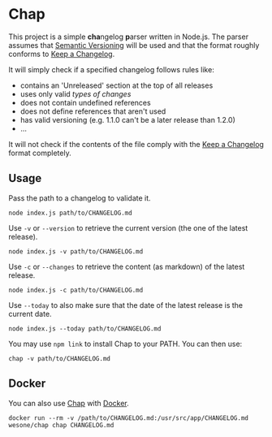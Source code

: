 # Chap

This project is a simple **cha**ngelog **p**arser written in Node.js. The parser assumes that [Semantic Versioning](https://semver.org/spec/v2.0.0.html) will be used and that the format roughly conforms to [Keep a Changelog](https://keepachangelog.com/).

It will simply check if a specified changelog follows rules like:
+ contains an 'Unreleased' section at the top of all releases
+ uses only valid *types of changes*
+ does not contain undefined references
+ does not define references that aren't used
+ has valid versioning (e.g. 1.1.0 can't be a later release than 1.2.0)
+ ...

It will not check if the contents of the file comply with the [Keep a Changelog](https://keepachangelog.com/) format completely.

## Usage

Pass the path to a changelog to validate it.
```
node index.js path/to/CHANGELOG.md
```

Use `-v` or `--version` to retrieve the current version (the one of the latest release).
```
node index.js -v path/to/CHANGELOG.md
```

Use `-c` or `--changes` to retrieve the content (as markdown) of the latest release.
```
node index.js -c path/to/CHANGELOG.md
```

Use `--today` to also make sure that the date of the latest release is the current date.
```
node index.js --today path/to/CHANGELOG.md
```

You may use `npm link` to install Chap to your PATH. You can then use:
```
chap -v path/to/CHANGELOG.md
```

## Docker

You can also use [Chap](https://hub.docker.com/r/wesone/chap) with [Docker](https://www.docker.com/).
```
docker run --rm -v /path/to/CHANGELOG.md:/usr/src/app/CHANGELOG.md wesone/chap chap CHANGELOG.md
```
